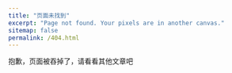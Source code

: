 ```yaml
---
title: "页面未找到"
excerpt: "Page not found. Your pixels are in another canvas."
sitemap: false
permalink: /404.html
---
```


抱歉，页面被吞掉了，请看看其他文章吧
<!-- Sorry, but the page you were trying to view does not exist --- perhaps you can try searching for it below. -->

<!-- <script>
  var GOOG_FIXURL_LANG = 'en';
  var GOOG_FIXURL_SITE = '{{ site.url }}'
</script>
<script src="https://linkhelp.clients.google.com/tbproxy/lh/wm/fixurl.js">
</script> -->
